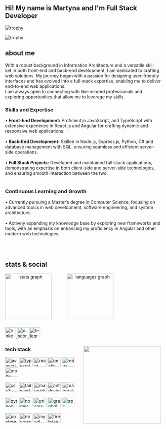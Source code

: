 <h2 align="left">Hi! My name is Martyna and I'm Full Stack Developer</h2>
<div align='center'></div>

![trophy](https://hacked-github-stat-trophies.vercel.app/?username=fyrodems&rank=SECRET,SSS,SS,S&theme=monokai&margin-w=18&margin-h=18) 

![trophy](https://github-profile-trophy.vercel.app/?username=fyrodems&theme=monokai&rank=-C,-?&margin-w=18&margin-h=18)

<!-- ![trophy](https://hacked-github-stat-trophies.vercel.app/?username=fyrodems&rank=SECRET,SSS,SS,S,AAA,AA,A,B&theme=gruvbox&margin-w=18&margin-h=10) -->
<!-- (https://github.com/ryo-ma/github-profile-trophy) -->
<!--  [![trophy](https://github-profile-trophy.vercel.app/?username=fyrodems&theme=onedark)](https://github.com/ryo-ma/github-profile-trophy) -->

<h2> about me </h2>

With a robust background in Information Architecture and a versatile skill set in both front-end and back-end development, I am dedicated to crafting web solutions. My journey began with a passion for designing user-friendly interfaces and has evolved into a full-stack expertise, enabling me to deliver end-to-end web applications.
<br clear="both">
I am always open to connecting with like-minded professionals and exploring opportunities that allow me to leverage my skills.
<!--  I am always open to connecting with like-minded professionals and exploring opportunities that allow me to leverage my skills and knowledge in exciting and impactful ways. Let’s create something amazing together! -->



<h3>Skills and Expertise</h3>

• <b>Front-End Development:</b> Proficient in JavaScript, and TypeScript with extensive experience in React.js and Angular for crafting dynamic and responsive web applications.
<br clear="both"><br clear="both">
• <b>Back-End Development:</b> Skilled in Node.js, Express.js, Python, C# and database management with SQL, ensuring seamless and efficient server-side operations.
<br clear="both"><br clear="both">
• <b>Full Stack Projects:</b> Developed and maintained full-stack applications, demonstrating expertise in both client-side and server-side technologies, and ensuring smooth interaction between the two.
<br clear="both"><br clear="both">
<h3>Continuous Learning and Growth</h3>

• Currently pursuing a Master’s degree in Computer Science, focusing on advanced topics in web development, software engineering, and system architecture.
<br clear="both"><br clear="both">
• Actively expanding my knowledge base by exploring new frameworks and tools, with an emphasis on enhancing my proficiency in Angular and other modern web technologies.

<br clear="both">
<br clear="both">

<!-- 
I am a graduate in Information Architecture and Front-End Developer with a passion for designing and creating functional user interfaces. 
In my work, I combine my knowledge and skills in information design with practical programming skills to create websites and applications that not only look beautiful but are also easy to use and intuitive for users.
<br clear="both">
<br clear="both">
I am constantly learning JS, TS, React.js and Node.js. In the meantime, I read a lot about Angular, and I think this will be the next point of my education.
<br clear="both">
<br clear="both">
I am open to new challenges and eager to collaborate with a team that values innovation and quality in their work.
-->




<h2> stats & social </h2>

<div align="center" style="display:flex; gap:50px;" >
  <img src="https://github-readme-stats.vercel.app/api?hide_title=false&hide_rank=false&show_icons=true&include_all_commits=true&count_private=true&disable_animations=false&theme=codeSTACKr&locale=en&hide_border=false&username=fyrodems" height="150" alt="stats graph"  />
  <img src="https://github-readme-stats.vercel.app/api/top-langs?locale=en&hide_title=false&layout=compact&card_width=320&langs_count=5&theme=codeSTACKr&hide_border=false&username=fyrodems" height="150" alt="languages graph"  />
</div>


###

<div align="left">
  <a href="https://www.linkedin.com/in/martyna-filipiak/" target="_blank">
    <img src="https://img.shields.io/static/v1?message=LinkedIn&logo=linkedin&label=&color=0077B5&logoColor=white&labelColor=&style=for-the-badge" height="35" alt="linkedin logo"  />
  </a>
  <a href="https://discord.com/users/fyrodems#7635" target="_blank">
    <img src="https://img.shields.io/static/v1?message=Discord&logo=discord&label=&color=7289DA&logoColor=white&labelColor=&style=for-the-badge" height="35" alt="discord logo"  />
  </a>
  <img src="https://img.shields.io/static/v1?message=Telegram&logo=telegram&label=&color=2CA5E0&logoColor=white&labelColor=&style=for-the-badge" height="35" alt="telegram logo"  />
</div>

###

<img align="right" height="250" src="https://i.imgflip.com/6tj9yb.jpg"  />

###

<h3> tech stack </h3>

<div align="left">
  <img src="https://cdn.jsdelivr.net/gh/devicons/devicon/icons/javascript/javascript-original.svg" height="30" width="42" alt="javascript logo"  />
  <img src="https://cdn.jsdelivr.net/gh/devicons/devicon/icons/typescript/typescript-plain.svg" height="30" width="42" alt="typescript logo"  />  
  <img src="https://cdn.jsdelivr.net/gh/devicons/devicon/icons/react/react-original.svg" height="30" width="42" alt="react logo"  />
  <img src="https://cdn.jsdelivr.net/gh/devicons/devicon/icons/nextjs/nextjs-original.svg" height="30" width="42" alt="nextjs logo"  />
  <img src="https://cdn.jsdelivr.net/gh/devicons/devicon/icons/redux/redux-original.svg" height="30" width="42" alt="redux logo"  />
  <img src="https://cdn.jsdelivr.net/gh/devicons/devicon/icons/mobx/mobx-original.svg" height="30" width="42" alt="mobx logo"  />  
  <br><br>
  <img src="https://cdn.jsdelivr.net/gh/devicons/devicon/icons/css3/css3-original.svg" height="30" width="42" alt="css3 logo"  />  
  <img src="https://cdn.jsdelivr.net/gh/devicons/devicon/icons/tailwindcss/tailwindcss-original.svg" height="30" width="42" alt="tailwindcss logo"  />  <!-- (może wordmark?) -->
  <img src="https://cdn.jsdelivr.net/gh/devicons/devicon/icons/materializecss/materializecss-original.svg" height="30" width="42" alt="materializecss logo"  />  
  <img src="https://cdn.jsdelivr.net/gh/devicons/devicon/icons/antdesign/antdesign-original.svg" height="30" width="42" alt="antdesign logo"  />
  <img src="https://cdn.jsdelivr.net/gh/devicons/devicon/icons/materialui/materialui-original.svg" height="30" width="42" alt="materialui logo"  />
  <br><br>
  <img src="https://cdn.jsdelivr.net/gh/devicons/devicon/icons/python/python-original.svg" height="30" width="42" alt="python logo"  />
  <img src="https://cdn.jsdelivr.net/gh/devicons/devicon/icons/nodejs/nodejs-plain-wordmark.svg" height="30" width="42" alt="nodejs logo"  /> <!-- (może wordmark?) -->
  <img src="https://cdn.jsdelivr.net/gh/devicons/devicon/icons/prisma/prisma-original-wordmark.svg" height="30" width="42" alt="prisma logo"  />  <!-- (może wordmark?) -->
  <img src="https://cdn.jsdelivr.net/gh/devicons/devicon/icons/graphql/graphql-plain.svg" height="30" width="42" alt="graphql logo"  />
  <img src="https://cdn.jsdelivr.net/gh/devicons/devicon/icons/trpc/trpc-original.svg" height="30" width="42" alt="trpc logo"  />
    <br><br>
  <img src="https://cdn.jsdelivr.net/gh/devicons/devicon/icons/postgresql/postgresql-original.svg" height="30" width="42" alt="postgresql logo"  />
  <img src="https://cdn.jsdelivr.net/gh/devicons/devicon/icons/microsoftsqlserver/microsoftsqlserver-original.svg" height="30" width="42" alt="microsoftsqlserver logo"  />
  <img src="https://cdn.jsdelivr.net/gh/devicons/devicon/icons/mysql/mysql-original-wordmark.svg" height="30" width="42" alt="mysql logo"  />  <!-- (może wordmark?) -->
  <img src="https://cdn.jsdelivr.net/gh/devicons/devicon/icons/firebase/firebase-plain.svg" height="30" width="42" alt="firebase logo"  />
    

  

  
  
</div>

###

<br clear="both">


<!-- ![visitors](https://visitor-badge.glitch.me/badge?page_id=90272040.90272040) -->



<!-- <div>
  <h2> spotify </h2>
  
[![spotify-github-profile](https://spotify-github-profile.vercel.app/api/view?uid=1212.3&cover_image=true&theme=default&show_offline=false&background_color=121212&bar_color_cover=true)](https://spotify-github-profile.vercel.app/api/view?uid=1212.3&redirect=true)
</div> -->




###

